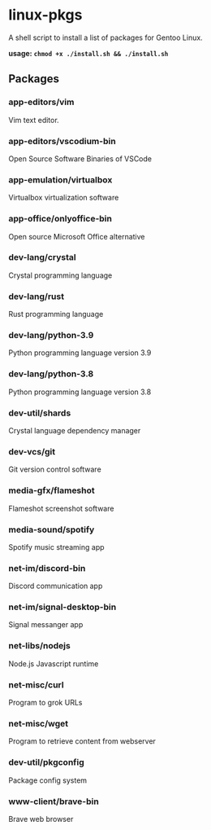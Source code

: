 # linux-pkgs

A shell script to install a list of packages for Gentoo Linux.

**usage: `chmod +x ./install.sh && ./install.sh`**

## Packages

### app-editors/vim
Vim text editor.

### app-editors/vscodium-bin
Open Source Software Binaries of VSCode

### app-emulation/virtualbox
Virtualbox virtualization software

### app-office/onlyoffice-bin
Open source Microsoft Office alternative 

### dev-lang/crystal
Crystal programming language

### dev-lang/rust
Rust programming language

### dev-lang/python-3.9
Python programming language version 3.9

### dev-lang/python-3.8
Python programming language version 3.8

### dev-util/shards
Crystal language dependency manager

### dev-vcs/git
Git version control software

### media-gfx/flameshot
Flameshot screenshot software

### media-sound/spotify
Spotify music streaming app 

### net-im/discord-bin
Discord communication app

### net-im/signal-desktop-bin
Signal messanger app

### net-libs/nodejs
Node.js Javascript runtime

### net-misc/curl
Program to grok URLs

### net-misc/wget
Program to retrieve content from webserver

### dev-util/pkgconfig
Package config system

### www-client/brave-bin
Brave web browser
